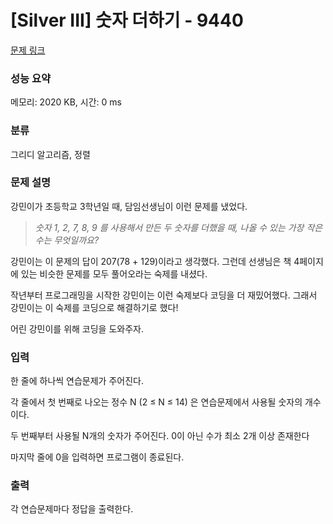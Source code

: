# [Silver III] 숫자 더하기 - 9440 

[문제 링크](https://www.acmicpc.net/problem/9440) 

### 성능 요약

메모리: 2020 KB, 시간: 0 ms

### 분류

그리디 알고리즘, 정렬

### 문제 설명

<p>강민이가 초등학교 3학년일 때, 담임선생님이 이런 문제를 냈었다.</p>

<blockquote><em>숫자 1, 2, 7, 8, 9 를 사용해서 만든 두 숫자를 더했을 때, 나올 수 있는 가장 작은 수는 무엇일까요?</em></blockquote>

<p>강민이는 이 문제의 답이 207(78 + 129)이라고 생각했다. 그런데 선생님은 책 4페이지에 있는 비슷한 문제를 모두 풀어오라는 숙제를 내셨다. </p>

<p>작년부터 프로그래밍을 시작한 강민이는 이런 숙제보다 코딩을 더 재밌어했다. 그래서 강민이는 이 숙제를 코딩으로 해결하기로 했다!</p>

<p>어린 강민이를 위해 코딩을 도와주자.</p>

### 입력 

 <p>한 줄에 하나씩 연습문제가 주어진다.</p>

<p>각 줄에서 첫 번째로 나오는 정수 N (2 ≤ N ≤ 14) 은 연습문제에서 사용될 숫자의 개수이다.</p>

<p>두 번째부터 사용될 N개의 숫자가 주어진다. 0이 아닌 수가 최소 2개 이상 존재한다</p>

<p>마지막 줄에 0을 입력하면 프로그램이 종료된다.</p>

### 출력 

 <p>각 연습문제마다 정답을 출력한다.</p>

